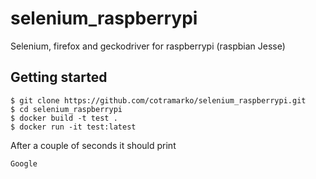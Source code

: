 # selenium_raspberrypi
Selenium, firefox and geckodriver for raspberrypi (raspbian Jesse)

## Getting started
```shell
$ git clone https://github.com/cotramarko/selenium_raspberrypi.git
$ cd selenium_raspberrypi
$ docker build -t test .
$ docker run -it test:latest
```
After a couple of seconds it should print
```shell
Google
```
